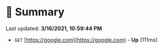 # 📖 Summary
Last updated: **3/16/2021, 10:59:44 PM**

- `GET` [https://google.com](https://google.com) - **Up** (111ms)
